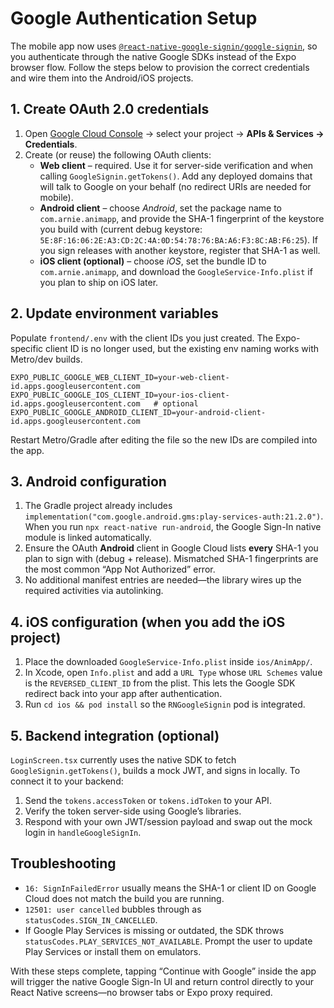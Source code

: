 # Google Authentication Setup

The mobile app now uses [`@react-native-google-signin/google-signin`](https://react-native-google-signin.github.io/docs/install), so you authenticate through the native Google SDKs instead of the Expo browser flow. Follow the steps below to provision the correct credentials and wire them into the Android/iOS projects.

## 1. Create OAuth 2.0 credentials

1. Open [Google Cloud Console](https://console.cloud.google.com/) → select your project → **APIs & Services → Credentials**.
2. Create (or reuse) the following OAuth clients:
   - **Web client** – required. Use it for server-side verification and when calling `GoogleSignin.getTokens()`. Add any deployed domains that will talk to Google on your behalf (no redirect URIs are needed for mobile).
   - **Android client** – choose *Android*, set the package name to `com.arnie.animapp`, and provide the SHA-1 fingerprint of the keystore you build with (current debug keystore: `5E:8F:16:06:2E:A3:CD:2C:4A:0D:54:78:76:BA:A6:F3:8C:AB:F6:25`). If you sign releases with another keystore, register that SHA-1 as well.
   - **iOS client (optional)** – choose *iOS*, set the bundle ID to `com.arnie.animapp`, and download the `GoogleService-Info.plist` if you plan to ship on iOS later.

## 2. Update environment variables

Populate `frontend/.env` with the client IDs you just created. The Expo-specific client ID is no longer used, but the existing env naming works with Metro/dev builds.

```env
EXPO_PUBLIC_GOOGLE_WEB_CLIENT_ID=your-web-client-id.apps.googleusercontent.com
EXPO_PUBLIC_GOOGLE_IOS_CLIENT_ID=your-ios-client-id.apps.googleusercontent.com   # optional
EXPO_PUBLIC_GOOGLE_ANDROID_CLIENT_ID=your-android-client-id.apps.googleusercontent.com
```

Restart Metro/Gradle after editing the file so the new IDs are compiled into the app.

## 3. Android configuration

1. The Gradle project already includes `implementation("com.google.android.gms:play-services-auth:21.2.0")`. When you run `npx react-native run-android`, the Google Sign-In native module is linked automatically.
2. Ensure the OAuth **Android** client in Google Cloud lists **every** SHA-1 you plan to sign with (debug + release). Mismatched SHA-1 fingerprints are the most common “App Not Authorized” error.
3. No additional manifest entries are needed—the library wires up the required activities via autolinking.

## 4. iOS configuration (when you add the iOS project)

1. Place the downloaded `GoogleService-Info.plist` inside `ios/AnimApp/`.
2. In Xcode, open `Info.plist` and add a `URL Type` whose `URL Schemes` value is the `REVERSED_CLIENT_ID` from the plist. This lets the Google SDK redirect back into your app after authentication.
3. Run `cd ios && pod install` so the `RNGoogleSignin` pod is integrated.

## 5. Backend integration (optional)

`LoginScreen.tsx` currently uses the native SDK to fetch `GoogleSignin.getTokens()`, builds a mock JWT, and signs in locally. To connect it to your backend:

1. Send the `tokens.accessToken` or `tokens.idToken` to your API.
2. Verify the token server-side using Google’s libraries.
3. Respond with your own JWT/session payload and swap out the mock login in `handleGoogleSignIn`.

## Troubleshooting

- `16: SignInFailedError` usually means the SHA-1 or client ID on Google Cloud does not match the build you are running.
- `12501: user cancelled` bubbles through as `statusCodes.SIGN_IN_CANCELLED`.
- If Google Play Services is missing or outdated, the SDK throws `statusCodes.PLAY_SERVICES_NOT_AVAILABLE`. Prompt the user to update Play Services or install them on emulators.

With these steps complete, tapping “Continue with Google” inside the app will trigger the native Google Sign-In UI and return control directly to your React Native screens—no browser tabs or Expo proxy required.
